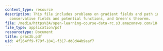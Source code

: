 ```yaml
---
content_type: resource
description: This file includes problems on gradient fields and path independence,
  conservative fields and potential functions, and Green's theorem.
file: /media/https%3A/open-learning-course-data-rc.s3.amazonaws.com/18-02-multivariable-calculus-spring-2006/4f264ff9f79f1041f317dd8d44b9aaf7_prac3b.pdf
file_type: application/pdf
resourcetype: Document
title: prac3b.pdf
uid: 4f264ff9-f79f-1041-f317-dd8d44b9aaf7
---
```

